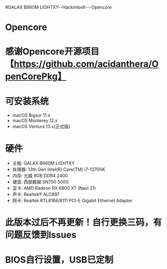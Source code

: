#GALAX B660M LIGHTXY--Hackintosh---Opencore

# Opencore

# 感谢Opencore开源项目【https://github.com/acidanthera/OpenCorePkg】
# 可安装系统
- macOS Bigsur   11.x
- macOS Monterey 12.x 
- macOS Ventura  13.x(正式版) 

# 硬件

- 主板: GALAX B660M LIGHTXY
- 处理器: 13th Gen Intel(R) Core(TM) i7-13700K
- 内存: 光威 8GB DDR4 2400
- 硬盘: 西部数据 SN750 500G
- 显卡: AMD Radeon RX 6800 XT (Navi 21)
- 声卡: Realtek® ALC897
- 网卡: Realtek RTL8168/8111 PCI-E Gigabit Ethernet Adapter


# 此版本过后不再更新！自行更换三码，有问题反馈到lssues
# BIOS自行设置，USB已定制

